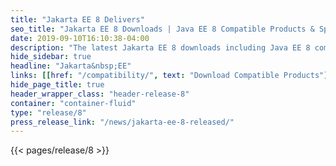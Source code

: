 ```yaml
---
title: "Jakarta EE 8 Delivers"
seo_title: "Jakarta EE 8 Downloads | Java EE 8 Compatible Products & Specifications"
date: 2019-09-10T16:10:38-04:00
description: "The latest Jakarta EE 8 downloads including Java EE 8 compatible products & open source specifications to modernize your enterprise applications."
hide_sidebar: true
headline: "Jakarta&nbsp;EE"
links: [[href: "/compatibility/", text: "Download Compatible Products"], [href: "/specifications/", text: "Specifications"]]
hide_page_title: true
header_wrapper_class: "header-release-8"
container: "container-fluid"
type: "release/8"
press_release_link: "/news/jakarta-ee-8-released/"
---
```


{{< pages/release/8 >}}